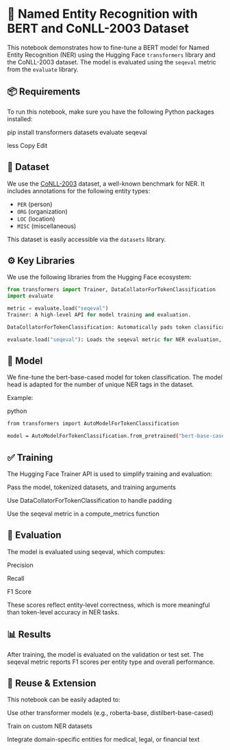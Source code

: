 # 📘 Named Entity Recognition with BERT and CoNLL-2003 Dataset

This notebook demonstrates how to fine-tune a BERT model for Named Entity Recognition (NER) using the Hugging Face `transformers` library and the CoNLL-2003 dataset. The model is evaluated using the `seqeval` metric from the `evaluate` library.

## 📦 Requirements

To run this notebook, make sure you have the following Python packages installed:

pip install transformers datasets evaluate seqeval

less
Copy
Edit

## 📁 Dataset

We use the [CoNLL-2003](https://www.aclweb.org/anthology/W03-0419.pdf) dataset, a well-known benchmark for NER. It includes annotations for the following entity types:

- `PER` (person)
- `ORG` (organization)
- `LOC` (location)
- `MISC` (miscellaneous)

This dataset is easily accessible via the `datasets` library.

## ⚙️ Key Libraries

We use the following libraries from the Hugging Face ecosystem:

```python
from transformers import Trainer, DataCollatorForTokenClassification
import evaluate

metric = evaluate.load("seqeval")
Trainer: A high-level API for model training and evaluation.

DataCollatorForTokenClassification: Automatically pads token classification batches during training.

evaluate.load("seqeval"): Loads the seqeval metric for NER evaluation, supporting precision, recall, and F1-score at the entity level.
 ```

## 🧠 Model
We fine-tune the bert-base-cased model for token classification. The model head is adapted for the number of unique NER tags in the dataset.

Example:

python
```bash
from transformers import AutoModelForTokenClassification

model = AutoModelForTokenClassification.from_pretrained("bert-base-cased", num_labels=len(label_list))
```

## ✅ Training
The Hugging Face Trainer API is used to simplify training and evaluation:

Pass the model, tokenized datasets, and training arguments

Use DataCollatorForTokenClassification to handle padding

Use the seqeval metric in a compute_metrics function

## 🧪 Evaluation
The model is evaluated using seqeval, which computes:

Precision

Recall

F1 Score

These scores reflect entity-level correctness, which is more meaningful than token-level accuracy in NER tasks.

## 📊 Results
After training, the model is evaluated on the validation or test set. The seqeval metric reports F1 scores per entity type and overall performance.

## 🔄 Reuse & Extension
This notebook can be easily adapted to:

Use other transformer models (e.g., roberta-base, distilbert-base-cased)

Train on custom NER datasets

Integrate domain-specific entities for medical, legal, or financial text

